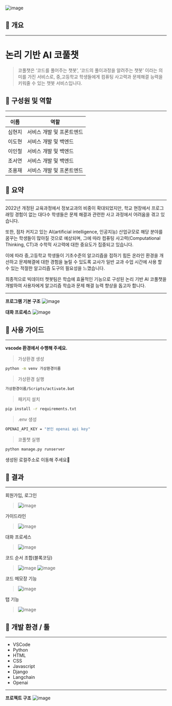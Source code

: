 ![image](https://github.com/makeflower99/chatbot_gptAPI/assets/155403618/1a91dbf0-4081-4a60-9abf-9e47b381c0a2)

## 📌 개요

---

# 논리 기반 AI 코풀챗 
>코풀챗은 ‘코드를 풀어주는 챗봇’, ‘코드의 풀이과정을 알려주는 챗봇’ 이라는 의미를 가진 서비스로, 중,고등학교 학생들에게 컴퓨팅 사고력과 문제해결 능력을 키워줄 수 있는 챗봇 서비스입니다.





## 📌 **구성원 및 역할**

---
| 이름 | 역할 | 
| --- | --- |
| 심현지 | 서비스 개발 및 프론트엔드 | 
| 이도현 | 서비스 개발 및 백엔드 |
| 이인철 | 서비스 개발 및 백엔드 | 
| 조서연 | 서비스 개발 및 백엔드 | 
| 조용재 |서비스 개발 및 프론트엔드 |




## 📌 요약

---
2022년 개정된 교육과정에서 정보교과의 비중이 확대되었지만, 학교 현장에서 프로그래밍 경험이 없는 대다수 학생들은 문제 해결과 관련한 사고 과정에서 어려움을 겪고 있습니다.

또한, 점차 커지고 있는 AI(artificial intelligence, 인공지능) 산업규모로 해당 분야를 꿈꾸는 학생들이 많아질 것으로 예상되며, 그에 따라 컴퓨팅 사고력(Computational Thinking, CT)과 수학적 사고력에 대한 중요도가 집중되고 있습니다.

이에 따라 중,고등학교 학생들이 기초수준의 알고리즘을 접하기 힘든 온라인 환경을 개선하고 문제해결에 대한 경험을 늘릴 수 있도록 교사가 일반 교과 수업 시간에 사용 할 수 있는 적절한 알고리즘 도구의 필요성을 느꼈습니다.

최종적으로  빅데이터 챗봇팀은 학습에 효율적인 기능으로 구성된 논리 기반 AI 코풀챗을 개발하여 사용자에게 알고리즘 학습과 문제 해결 능력 향상을 돕고자 합니다.

---

**프로그램 기본 구조**
![image](https://github.com/makeflower99/chatbot_gptAPI/assets/99801524/a69d458a-12a6-4aec-b23f-2fdc3d84b573)


**대화 프로세스**
![image](https://github.com/makeflower99/chatbot_gptAPI/assets/99801524/66aacfb3-cc9f-4361-b75b-74ac5e2c9940)




## 📌 사용 가이드
---

**vscode 환경에서 수행해 주세요.**
   

>가상환경 생성

```bash
python -m venv 가상환경이름
```
>가상환경 실행
```bash
가상환경이름/Scripts/activate.bat
```
>패키지 설치
```bash
pip install -r requirements.txt
```
>.env 생성
```bash
OPENAI_API_KEY = "본인 openai api key"
```
>코풀챗 실행
```bash
python manage.py runserver
```

생성된 로컬주소로 이동해 주세요🚀





## 📌 결과

---

회원가입, 로그인
>![image](https://github.com/makeflower99/chatbot_gptAPI/assets/99801524/9cd4b1ce-df5b-4ccb-8552-b7296855db83)

가이드라인
>![image](https://github.com/makeflower99/chatbot_gptAPI/assets/99801524/1c5d31e0-c302-4604-a4c7-1ab11128bfdc)

대화 프로세스
>![image](https://github.com/makeflower99/chatbot_gptAPI/assets/99801524/ea427a4e-8f94-426e-926e-1748f002f7c7)

코드 순서 조합(블록코딩)
>![image](https://github.com/makeflower99/chatbot_gptAPI/assets/99801524/70e02718-0a10-4377-be04-5f886c1d2050)
>![image](https://github.com/makeflower99/chatbot_gptAPI/assets/99801524/19d03bef-5aad-497d-913e-8682b1d6c0f5)


코드 메모장 기능
>![image](https://github.com/makeflower99/chatbot_gptAPI/assets/99801524/1c5388e1-92ef-4afa-8a18-bcda4c3ba947)

탭 기능
> ![image](https://github.com/makeflower99/chatbot_gptAPI/assets/99801524/6d591dfa-6df1-45a9-a001-164cf051eb01)




## 📌 개발 환경 / 툴

---

- VSCode
- Python
- HTML
- CSS
- Javascript
- Django 
- Langchain
- Openai

---
**프로젝트 구조**
![image](https://github.com/makeflower99/chatbot_gptAPI/assets/95970422/396944bd-7b47-4fe9-a6e0-8c0cfbf2aef9)

